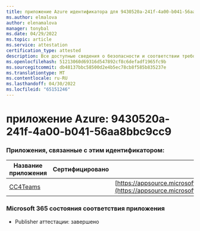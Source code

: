 ```yaml
---
title: приложение Azure идентификатора для 9430520a-241f-4a00-b041-56aa8bbc9cc9
ms.author: elmalova
author: elenamalova
manager: tonybal
ms.date: 04/29/2022
ms.topic: article
ms.service: attestation
certification_type: attested
description: Все доступные сведения о безопасности и соответствии требованиям для 9430520a-241f-4a00-b041-56aa8bbc9cc9.
ms.openlocfilehash: 51213060d69316d547892cf8c6defadf1965fc9b
ms.sourcegitcommit: db48137bbc58500d2e4b5ec78cb8f585b835237e
ms.translationtype: MT
ms.contentlocale: ru-RU
ms.lasthandoff: 04/30/2022
ms.locfileid: "65151246"
---
```

# <a name="azure-app-id-9430520a-241f-4a00-b041-56aa8bbc9cc9"></a>приложение Azure: 9430520a-241f-4a00-b041-56aa8bbc9cc9


### <a name="apps-associated-with-this-id"></a>Приложения, связанные с этим идентификатором:
| **Название приложения** | **Сертифицировано** | **Просмотр в AppSource** |
|--------------|---------------|-----------------------|
| [CC4Teams](../forward/contactcenter4all1634641680587.cc4all_01.md) |  | [https://appsource.microsoft.com/product/office/contactcenter4all1634641680587.cc4all_01](https://appsource.microsoft.com/product/office/contactcenter4all1634641680587.cc4all_01) |

### <a name="microsoft-365-app-compliance-status"></a>Microsoft 365 состояния соответствия приложения
- Publisher аттестации: завершено
